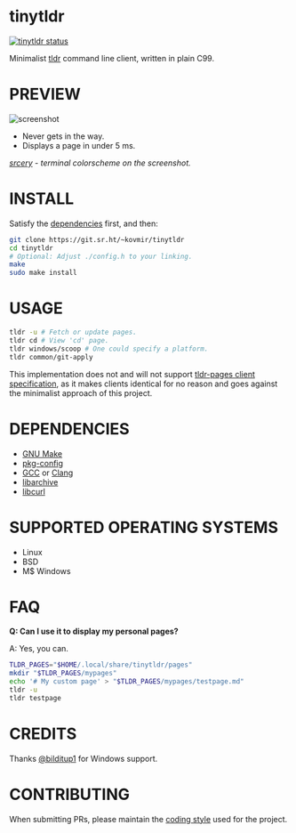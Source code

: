 # tinytldr

[![tinytldr status](https://builds.sr.ht/~kovmir/tinytldr.svg)](https://builds.sr.ht/~kovmir/tinytldr?)

Minimalist [tldr][1] command line client, written in plain C99.

# PREVIEW

![screenshot](screenshot.png)

* Never gets in the way.
* Displays a page in under 5 ms.

*[srcery][2] - terminal colorscheme on the screenshot.*

# INSTALL

Satisfy the [dependencies](#dependencies) first, and then:

```bash
git clone https://git.sr.ht/~kovmir/tinytldr
cd tinytldr
# Optional: Adjust ./config.h to your linking.
make
sudo make install
```

# USAGE

```bash
tldr -u # Fetch or update pages.
tldr cd # View 'cd' page.
tldr windows/scoop # One could specify a platform.
tldr common/git-apply
```

This implementation does not and will not support [tldr-pages client
specification][3], as it makes clients identical for no reason and goes against
the minimalist approach of this project.

# DEPENDENCIES

* [GNU Make][4]
* [pkg-config][5]
* [GCC][6] or [Clang][7]
* [libarchive][8]
* [libcurl][9]

# SUPPORTED OPERATING SYSTEMS

* Linux
* BSD
* M$ Windows

# FAQ

**Q: Can I use it to display my personal pages?**

A: Yes, you can.

```bash
TLDR_PAGES="$HOME/.local/share/tinytldr/pages"
mkdir "$TLDR_PAGES/mypages"
echo '# My custom page' > "$TLDR_PAGES/mypages/testpage.md"
tldr -u
tldr testpage
```

# CREDITS

Thanks [@bilditup1](https://github.com/bilditup1) for Windows support.

# CONTRIBUTING

When submitting PRs, please maintain the [coding style][11] used for the
project.

[1]: https://tldr.sh/
[2]: https://srcery.sh/
[3]: https://github.com/tldr-pages/tldr/blob/main/CLIENT-SPECIFICATION.md
[4]: https://www.gnu.org/software/make/
[5]: https://gitlab.freedesktop.org/pkg-config/pkg-config
[6]: https://gcc.gnu.org/
[7]: https://clang.llvm.org/
[8]: https://www.libarchive.org/
[9]: https://curl.se/libcurl/
[11]: https://suckless.org/coding_style/
